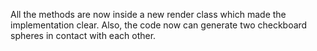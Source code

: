 All the methods are now inside a new render class which made the implementation clear. 
Also, the code now can generate two checkboard spheres in contact with each other.
